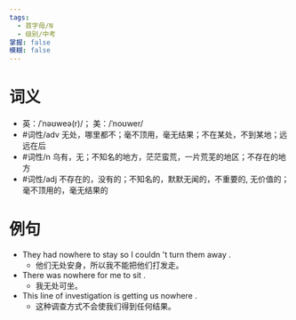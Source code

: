 ```yaml
---
tags:
  - 首字母/N
  - 级别/中考
掌握: false
模糊: false
---
```

# 词义
- 英：/ˈnəʊweə(r)/； 美：/ˈnoʊwer/
- #词性/adv  无处，哪里都不；毫不顶用，毫无结果；不在某处，不到某地；远远在后
- #词性/n  乌有，无；不知名的地方，茫茫蛮荒，一片荒芜的地区；不存在的地方
- #词性/adj  不存在的，没有的；不知名的，默默无闻的，不重要的, 无价值的；毫不顶用的，毫无结果的
# 例句
- They had nowhere to stay so I couldn 't turn them away .
	- 他们无处安身，所以我不能把他们打发走。
- There was nowhere for me to sit .
	- 我无处可坐。
- This line of investigation is getting us nowhere .
	- 这种调查方式不会使我们得到任何结果。

